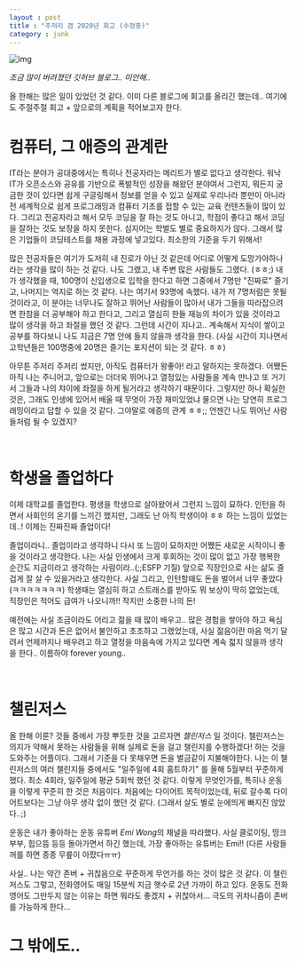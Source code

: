 ```yaml
---
layout : post
title : "주저리 겸 2020년 회고 (수정중)"
category : junk
---
```



![img](https://images.unsplash.com/photo-1607590217012-9700f319f628?ixid=MXwxMjA3fDB8MHxwaG90by1wYWdlfHx8fGVufDB8fHw%3D&ixlib=rb-1.2.1&auto=format&fit=crop&w=989&q=80)

*조금 많이 버려졌던 깃허브 블로그.. 미안해..*

올 한해는 많은 일이 있었던 것 같다. 이미 다른 블로그에 회고를 올리긴 했는데.. 여기에도 주절주절 회고 + 앞으로의 계획을 적어보고자 한다.

# 컴퓨터, 그 애증의 관계란

IT라는 분야가 공대중에서는 특히나 전공자라는 메리트가 별로 없다고 생각한다. 워낙 IT가 오픈소스와 공유를 기반으로 폭발적인 성장을 해왔던 분야여서 그런지, 뭐든지 궁금한 것이 있다면 쉽게 구글링해서 정보를 얻을 수 있고 실제로 우리나라 뿐만이 아니라 전 세계적으로 쉽게 프로그래밍과 컴퓨터 기초를 접할 수 있는 교육 컨텐츠들이 많이 있다. 그리고 전공자라고 해서 모두 코딩을 잘 하는 것도 아니고, 학점이 좋다고 해서 코딩을 잘하는 것도 보장을 하지 못한다. 심지어는 학벌도 별로 중요하지가 않다. 그래서 많은 기업들이 코딩테스트를 채용 과정에 넣고있다. 최소한의 기준을 두기 위해서!

많은 전공자들은 여기가 도저히 내 진로가 아닌 것 같은데 어디로 어떻게 도망가야하나 라는 생각을 많이 하는 것 같다. 나도 그랬고, 내 주변 많은 사람들도 그랬다. (ㅎㅎ;) 내가 생각했을 때, 100명이 신입생으로 입학을 한다고 하면 그중에서 7명만 "진짜로" 즐기고, 나머지는 억지로 하는 것 같다. 나는 여기서 93명에 속했다. 내가 저 7명처럼은 못될것이라고, 이 분야는 너무나도 잘하고 뛰어난 사람들이 많아서 내가 그들을 따라잡으려면 한참을 더 공부해야 하고 한다고, 그리고 열심히 한들 재능의 차이가 있을 것이라고 많이 생각을 하고 좌절을 했던 것 같다. 그런데 시간이 지나고.. 계속해서 지식이 쌓이고 공부를 하다보니 나도 지금은 7명 안에 들지 않을까 생각을 한다. (사실 시간이 지나면서 고학년들은 100명중에 20명은 즐기는 포지션이 되는 것 같다. ㅎㅎ)

아무튼 주저리 주저리 썼지만, 아직도 컴퓨터가 왕좋아! 라고 말하지는 못하겠다. 어쨌든 아직 나는 주니어고, 앞으로는 더더욱 뛰어나고 열정있는 사람들을 계속 만나고 또 거기서 그들과 나의 챠이에 좌절을 하게 될거라고 생각하기 때문이다. 그렇지만 하나 확실한 것은, 그래도 인생에 있어서 배울 때 무엇이 가장 재미있었냐 물으면 나는 당연히 프로그래밍이라고 답할 수 있을 것 같다. 그야말로 애증의 관계 ㅎㅎ;; 언젠간 나도 뛰어난 사람들처럼 될 수 있겠지?

<br/>

# 학생을 졸업하다

이제 대학교를 졸업한다. 평생을 학생으로 살아왔어서 그런지 느낌이 묘하다. 인턴을 하면서 사회인의 온기를 느끼긴 했지만, 그래도 난 아직 학생이야 ㅎㅎ 하는 느낌이 있었는데..! 이제는 진짜진짜 졸업이다!

졸업이라니.. 졸업이라고 생각하니 다시 또 느낌이 묘하지만 어쨌든 새로운 시작이니 좋을 것이라고 생각한다. 나는 사실 인생에서 크게 후회하는 것이 많이 없고 가장 행복한 순간도 지금이라고 생각하는 사람이라..(;;ESFP 기질) 앞으로 직장인으로 사는 삶도 즐겁게 잘 살 수 있을거라고 생각한다. 사실 그리고, 인턴할때도 돈을 벌어서 너무 좋았다(ㅋㅋㅋㅋㅋㅋㅋ) 학생때는 열심히 하고 스트래스를 받아도 뭐 보상이 딱히 없었는데, 직장인은 적어도 급여가 나오니까!! 작지만 소중한 나의 돈!

예전에는 사실 조금이라도 어리고 젊을 때 많이 배우고.. 많은 경험을 쌓아야 하고 욕심은 많고 시간과 돈은 없어서 불안하고 초조하고 그랬었는데, 사실 젊음이란 마음 먹기 달려서 언제까지나 배우려고 하고 열정을 마음속에 가지고 있다면 계속 젋지 않을까 생각을 한다.. 이름하야 forever young.. 

<br/>

# 챌린저스

올 한해 이룬? 것들 중에서 가장 뿌듯한 것을 고르자면 *챌린저스* 일 것이다. 챌린저스는 의지가 약해서 못하는 사람들을 위해 실제로 돈을 걸고 챌린지를 수행하겠다! 하는 것을 도와주는 어플이다. 그래서 기준을 다 못채우면 돈을 벌금같이 지불해야한다. 나는 이 챌린저스의 여러 챌린지들 중에서도 "일주일에 4회 홈트하기" 를 올해 5월부터 꾸준하게 했다. 최소 4회라, 일주일에 평균 5회씩 했던 것 같다. 이렇게 무엇인가를, 특히나 운동을 이렇게 꾸준히 한 것은 처음이다. 처음에는 다이어트 목적이었는데, 뒤로 갈수록 다이어트보다는 그냥 아무 생각 없이 했던 것 같다. (그래서 살도 별로 눈에띄게 빠지진 않았다..;)

운동은 내가 좋아하는 운동 유튜버 *Emi Wong*의 채널을 따라했다. 사실 클로이팅, 땅크부부, 힙으뜸 등등 돌아가면서 하긴 했는데, 가장 좋아하는 유튜버는 Emi!! (다른 사람들꺼를 하면 종종 무릎이 아팠다ㅠㅠ) 

사실.. 나는 약간 존버 + 귀찮음으로 꾸준하게 무언가를 하는 것이 많은 것 같다. 이 챌린저스도 그렇고, 전화영어도 매일 15분씩 지금 햇수로 2년 가까이 하고 있다. 운동도 전화영어도 그만두지 않는 이유는 하면 뭐라도 좋겠지 + 귀찮아서... 극도의 귀차니즘이 존버를 가능하게 한다... 


# 그 밖에도..



